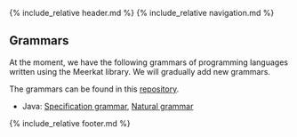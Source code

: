---
---

{% include_relative header.md %}
{% include_relative navigation.md %}

<div markdown="1">

## Grammars

At the moment, we have the following grammars of programming languages written using the
Meerkat library. We will gradually add new grammars.

The grammars can be found in this [repository](https://github.com/meerkat-parser/grammars).

- Java: [Specification grammar](https://github.com/meerkat-parser/grammars/blob/master/src/main/scala/grammar/java/Specification.scala), 
        [Natural grammar](https://github.com/meerkat-parser/grammars/blob/master/src/main/scala/grammar/java/Natural.scala)

</div>

{% include_relative footer.md %}
